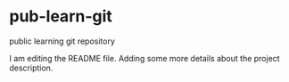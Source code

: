 # pub-learn-git
public learning git repository

I am editing the README file. Adding some more details about the project description.
